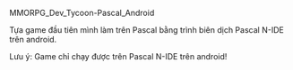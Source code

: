 MMORPG_Dev_Tycoon-Pascal_Android

Tựa game đầu tiên mình làm trên Pascal bằng trình biên dịch Pascal N-IDE trên android. 

Lưu ý: Game chỉ chạy được trên Pascal N-IDE trên android!
